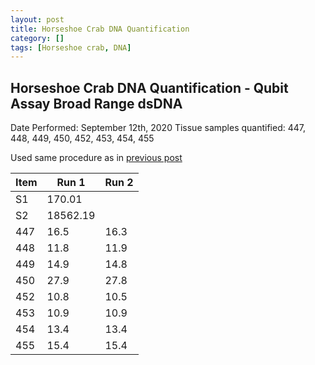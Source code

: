 ```yaml
---
layout: post
title: Horseshoe Crab DNA Quantification
category: []
tags: [Horseshoe crab, DNA]
---
```

## Horseshoe Crab DNA Quantification - Qubit Assay Broad Range dsDNA
Date Performed: September 12th, 2020
Tissue samples quantified: 447, 448, 449, 450, 452, 453, 454, 455

Used same procedure as in [previous post](https://njameral.github.io/Ameral_Lab_Notebook/Horseshoe-Crab-DNA-Assay/)

 Item | Run 1 | Run 2
 ---- | ---- | ----
 S1   | 170.01 |
 S2   | 18562.19 |
 447  | 16.5 | 16.3
 448  | 11.8 | 11.9
 449  | 14.9 | 14.8
 450  | 27.9 | 27.8
 452  | 10.8 | 10.5
 453  | 10.9 | 10.9
 454  | 13.4 | 13.4
 455  | 15.4 | 15.4
